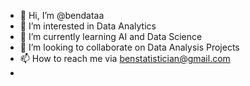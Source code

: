- 👋 Hi, I’m @bendataa
- 👀 I’m interested in Data Analytics
- 🌱 I’m currently learning AI and Data Science
- 💞️ I’m looking to collaborate on Data Analysis Projects
- 📫 How to reach me via benstatistician@gmail.com
-

<!---
bendataa/bendataa is a ✨ special ✨ repository because its `README.md` (this file) appears on your GitHub profile.
You can click the Preview link to take a look at your changes.
--->
